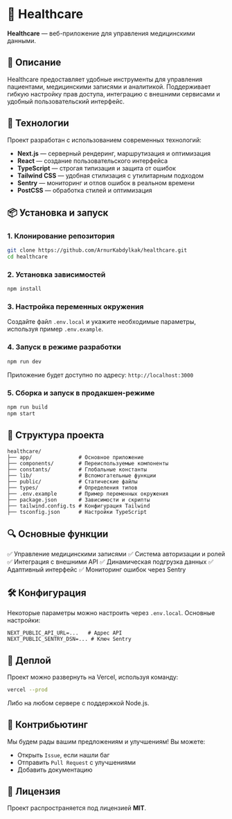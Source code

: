 # 📌 Healthcare

**Healthcare** — веб-приложение для управления медицинскими данными.

## 📖 Описание

Healthcare предоставляет удобные инструменты для управления пациентами, медицинскими записями и аналитикой. Поддерживает гибкую настройку прав доступа, интеграцию с внешними сервисами и удобный пользовательский интерфейс.

## 🚀 Технологии

Проект разработан с использованием современных технологий:

- **Next.js** — серверный рендеринг, маршрутизация и оптимизация
- **React** — создание пользовательского интерфейса
- **TypeScript** — строгая типизация и защита от ошибок
- **Tailwind CSS** — удобная стилизация с утилитарным подходом
- **Sentry** — мониторинг и отлов ошибок в реальном времени
- **PostCSS** — обработка стилей и оптимизация

## 📦 Установка и запуск

### 1. Клонирование репозитория
```sh
git clone https://github.com/ArnurKabdylkak/healthcare.git
cd healthcare
```

### 2. Установка зависимостей
```sh
npm install
```

### 3. Настройка переменных окружения
Создайте файл `.env.local` и укажите необходимые параметры, используя пример `.env.example`.

### 4. Запуск в режиме разработки
```sh
npm run dev
```
Приложение будет доступно по адресу: `http://localhost:3000`

### 5. Сборка и запуск в продакшен-режиме
```sh
npm run build
npm start
```

## 📁 Структура проекта

```plaintext
healthcare/
├── app/               # Основное приложение
├── components/        # Переиспользуемые компоненты
├── constants/         # Глобальные константы
├── lib/               # Вспомогательные функции
├── public/            # Статические файлы
├── types/             # Определения типов
├── .env.example       # Пример переменных окружения
├── package.json       # Зависимости и скрипты
├── tailwind.config.ts # Конфигурация Tailwind
├── tsconfig.json      # Настройки TypeScript
```

## 🔍 Основные функции

✅ Управление медицинскими записями
✅ Система авторизации и ролей
✅ Интеграция с внешними API
✅ Динамическая подгрузка данных
✅ Адаптивный интерфейс
✅ Мониторинг ошибок через Sentry

## 🛠 Конфигурация

Некоторые параметры можно настроить через `.env.local`. Основные настройки:

```plaintext
NEXT_PUBLIC_API_URL=...   # Адрес API
NEXT_PUBLIC_SENTRY_DSN=... # Ключ Sentry
```

## 🚀 Деплой

Проект можно развернуть на Vercel, используя команду:
```sh
vercel --prod
```
Либо на любом сервере с поддержкой Node.js.

## 🤝 Контрибьютинг

Мы будем рады вашим предложениям и улучшениям! Вы можете:
- Открыть `Issue`, если нашли баг
- Отправить `Pull Request` с улучшениями
- Добавить документацию

## 📜 Лицензия

Проект распространяется под лицензией **MIT**.

